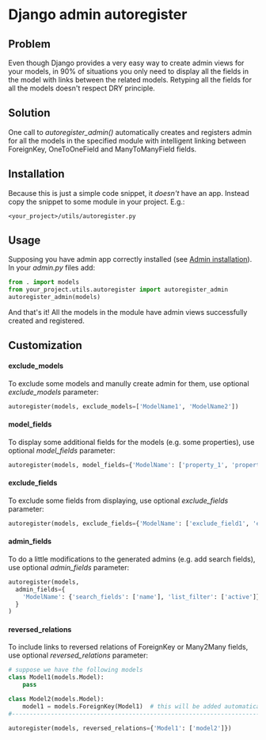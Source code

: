 Django admin autoregister
=========================

Problem
-------

Even though Django provides a very easy way to create admin views for your models,
in 90% of situations you only need to display all the fields in the model with links between the related models.
Retyping all the fields for all the models doesn't respect DRY principle.

Solution
--------

One call to *autoregister_admin()* automatically creates and registers admin
for all the models in the specified module with intelligent linking between
ForeignKey, OneToOneField and ManyToManyField fields.

Installation
------------

Because this is just a simple code snippet, it *doesn't* have an app.
Instead copy the snippet to some module in your project. E.g.:

    <your_project>/utils/autoregister.py


Usage
-----

Supposing you have admin app correctly installed
(see [Admin installation](https://docs.djangoproject.com/en/1.6/ref/contrib/admin/#overview)).
In your *admin.py* files add:

```python
from . import models
from your_project.utils.autoregister import autoregister_admin
autoregister_admin(models)
```

And that's it! All the models in the module have admin views successfully created and registered.

Customization
-------------

#### exclude_models

To exclude some models and manully create admin for them, use optional *exclude_models* parameter:

```python
autoregister(models, exclude_models=['ModelName1', 'ModelName2'])
```

#### model_fields

To display some additional fields for the models (e.g. some properties),
use optional *model_fields* parameter:

```python
autoregister(models, model_fields={'ModelName': ['property_1', 'property_2']})
```

#### exclude_fields

To exclude some fields from displaying, use
optional *exclude_fields* parameter:

```python
autoregister(models, exclude_fields={'ModelName': ['exclude_field1', 'exclude_field2']})
```

#### admin_fields

To do a little modifications to the generated admins (e.g. add search fields),
use optional *admin_fields* parameter:

```python
autoregister(models,
  admin_fields={
    'ModelName': {'search_fields': ['name'], 'list_filter': ['active']}
  }
)
```

#### reversed_relations

To include links to reversed relations of ForeignKey or Many2Many fields,
use optional *reversed_relations* parameter:

```python
# suppose we have the following models
class Model1(models.Model):
    pass

class Model2(models.Model):
    model1 = models.ForeignKey(Model1)  # this will be added automatically
#-------------------------------------------------------------------------

autoregister(models, reversed_relations={'Model1': ['model2']})
```

